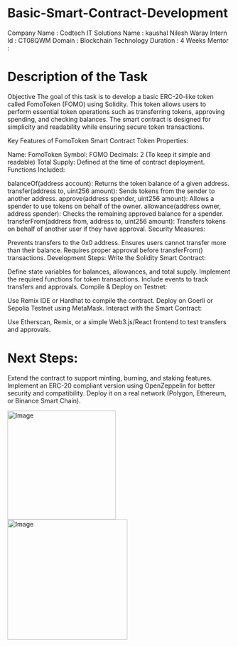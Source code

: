 # Basic-Smart-Contract-Development

Company Name : Codtech IT Solutions 
Name : kaushal Nilesh Waray 
Intern Id : CT08QWM 
Domain : Blockchain Technology 
Duration : 4 Weeks 
Mentor :

# Description of the Task

Objective
The goal of this task is to develop a basic ERC-20-like token called FomoToken (FOMO) using Solidity. This token allows users to perform essential token operations such as transferring tokens, approving spending, and checking balances. The smart contract is designed for simplicity and readability while ensuring secure token transactions.

Key Features of FomoToken Smart Contract
Token Properties:

Name: FomoToken
Symbol: FOMO
Decimals: 2 (To keep it simple and readable)
Total Supply: Defined at the time of contract deployment.
Functions Included:

balanceOf(address account): Returns the token balance of a given address.
transfer(address to, uint256 amount): Sends tokens from the sender to another address.
approve(address spender, uint256 amount): Allows a spender to use tokens on behalf of the owner.
allowance(address owner, address spender): Checks the remaining approved balance for a spender.
transferFrom(address from, address to, uint256 amount): Transfers tokens on behalf of another user if they have approval.
Security Measures:

Prevents transfers to the 0x0 address.
Ensures users cannot transfer more than their balance.
Requires proper approval before transferFrom() transactions.
Development Steps:
Write the Solidity Smart Contract:

Define state variables for balances, allowances, and total supply.
Implement the required functions for token transactions.
Include events to track transfers and approvals.
Compile & Deploy on Testnet:

Use Remix IDE or Hardhat to compile the contract.
Deploy on Goerli or Sepolia Testnet using MetaMask.
Interact with the Smart Contract:

Use Etherscan, Remix, or a simple Web3.js/React frontend to test transfers and approvals.
# Next Steps:
Extend the contract to support minting, burning, and staking features.
Implement an ERC-20 compliant version using OpenZeppelin for better security and compatibility.
Deploy it on a real network (Polygon, Ethereum, or Binance Smart Chain).



<img width="244" alt="Image" src="https://github.com/user-attachments/assets/c6392872-13f6-4ecf-b37f-3c84025d5de3" />


<img width="270" alt="Image" src="https://github.com/user-attachments/assets/add0b887-93c0-4e84-98df-e64394227736" />

